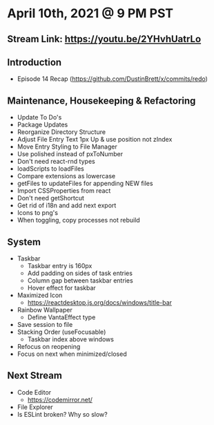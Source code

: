 # April 10th, 2021 @ 9 PM PST

## Stream Link: https://youtu.be/2YHvhUatrLo

## Introduction

- Episode 14 Recap (https://github.com/DustinBrett/x/commits/redo)

## Maintenance, Housekeeping & Refactoring

- Update To Do's
- Package Updates
- Reorganize Directory Structure
- Adjust File Entry Text 1px Up & use position not zIndex
- Move Entry Styling to File Manager
- Use polished instead of pxToNumber
- Don't need react-rnd types
- loadScripts to loadFiles
- Compare extensions as lowercase
- getFiles to updateFiles for appending NEW files
- Import CSSProperties from react
- Don't need getShortcut
- Get rid of i18n and add next export
- Icons to png's
- When toggling, copy processes not rebuild

## System

- Taskbar
  - Taskbar entry is 160px
  - Add padding on sides of task entries
  - Column gap between taskbar entries
  - Hover effect for taskbar
- Maximized Icon
  - https://reactdesktop.js.org/docs/windows/title-bar
- Rainbow Wallpaper
  - Define VantaEffect type
- Save session to file
- Stacking Order (useFocusable)
  - Taskbar index above windows
- Refocus on reopening
- Focus on next when minimized/closed

## Next Stream

- Code Editor
  - https://codemirror.net/
- File Explorer
- Is ESLint broken? Why so slow?
